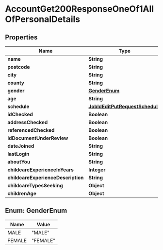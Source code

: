 

# AccountGet200ResponseOneOf1AllOfPersonalDetails


## Properties

| Name | Type | Description | Notes |
|------------ | ------------- | ------------- | -------------|
|**name** | **String** |  |  [optional] |
|**postcode** | **String** |  |  [optional] |
|**city** | **String** |  |  [optional] |
|**county** | **String** |  |  [optional] |
|**gender** | [**GenderEnum**](#GenderEnum) |  |  [optional] |
|**age** | **String** |  |  [optional] |
|**schedule** | [**JobIdEditPutRequestSchedule**](JobIdEditPutRequestSchedule.md) |  |  [optional] |
|**idChecked** | **Boolean** |  |  [optional] |
|**addressChecked** | **Boolean** |  |  [optional] |
|**referencedChecked** | **Boolean** |  |  [optional] |
|**idDocumentUnderReview** | **Boolean** |  |  [optional] |
|**dateJoined** | **String** |  |  [optional] |
|**lastLogin** | **String** |  |  [optional] |
|**aboutYou** | **String** |  |  [optional] |
|**childcareExperienceInYears** | **Integer** |  |  [optional] |
|**childcareExperienceDescription** | **String** |  |  [optional] |
|**childcareTypesSeeking** | **Object** |  |  [optional] |
|**childrenAge** | **Object** |  |  [optional] |



## Enum: GenderEnum

| Name | Value |
|---- | -----|
| MALE | &quot;MALE&quot; |
| FEMALE | &quot;FEMALE&quot; |



